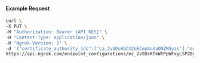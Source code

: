 <!-- Code generated for API Clients. DO NOT EDIT. -->

#### Example Request

```bash
curl \
-X PUT \
-H "Authorization: Bearer {API_KEY}" \
-H "Content-Type: application/json" \
-H "Ngrok-Version: 2" \
-d '{"certificate_authority_ids":["ca_2vSDsHGCXZoECepSaXaONZM5yzs"],"enabled":true}' \
https://api.ngrok.com/endpoint_configurations/ec_2vSDsKTkWtPpWFxyLSPZ8yuRpRm/mutual_tls
```
